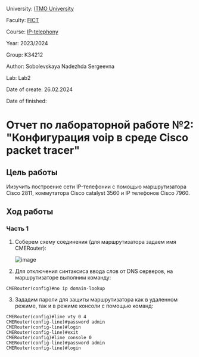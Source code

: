 University: [ITMO University](https://itmo.ru/ru/)

Faculty: [FICT](https://fict.itmo.ru)

Course: [IP-telephony](https://github.com/itmo-ict-faculty/ip-telephony)

Year: 2023/2024

Group: K34212

Author: Sobolevskaya Nadezhda Sergeevna

Lab: Lab2

Date of create: 26.02.2024

Date of finished: 

# Отчет по лабораторной работе №2: "Конфигурация voip в среде Сisco packet tracer"

## Цель работы
Иизучить построение сети IP-телефонии с помощью маршрутизатора Cisco 2811, коммутатора Cisco catalyst 3560 и IP телефонов Cisco 7960.

## Ход работы

### Часть 1

1. Соберем схему соединения (для маршрутизатора задаем имя CMERouter):

   ![image](https://github.com/NadiaSob/2023_2024-ip-telephony-k34212-sobolevskaya-n-s/assets/43678322/53d533e2-3802-41f6-b5ee-b8a1499136a0)

2. Для отключения синтаксиса ввода слов от DNS серверов, на маршрутизаторе выполним команду:
```
CMERouter(config)#no ip domain-lookup
```

3. Зададим пароли для защиты маршрутизатора как в удаленном режиме, так и в режиме консоли с помощью команд:
```
CMERouter(config)#line vty 0 4
CMERouter(config-line)#password admin
CMERouter(config-line)#login
CMERouter(config-line)#exit
CMERouter(config)#line console 0
CMERouter(config-line)#password admin
CMERouter(config-line)#login
```





